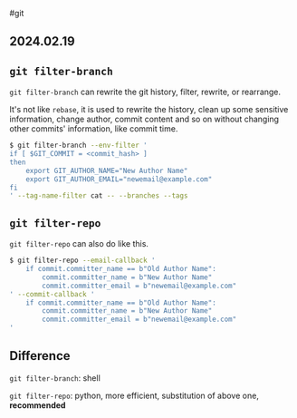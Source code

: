#git 
## 2024.02.19

## `git filter-branch`

`git filter-branch` can rewrite the git history, filter, rewrite, or rearrange.

It's not like `rebase`, it is used to rewrite the history, clean up some sensitive information, change author, commit content and so on without changing other commits' information, like commit time.

```bash
$ git filter-branch --env-filter '
if [ $GIT_COMMIT = <commit_hash> ]
then
    export GIT_AUTHOR_NAME="New Author Name"
    export GIT_AUTHOR_EMAIL="newemail@example.com"
fi
' --tag-name-filter cat -- --branches --tags
```

## `git filter-repo`

`git filter-repo` can also do like this.

```bash
$ git filter-repo --email-callback '
    if commit.committer_name == b"Old Author Name":
        commit.committer_name = b"New Author Name"
        commit.committer_email = b"newemail@example.com"
' --commit-callback '
    if commit.committer_name == b"Old Author Name":
        commit.committer_name = b"New Author Name"
        commit.committer_email = b"newemail@example.com"
'
```

## Difference

`git filter-branch`: shell

`git filter-repo`: python, more efficient, substitution of above one, **recommended**